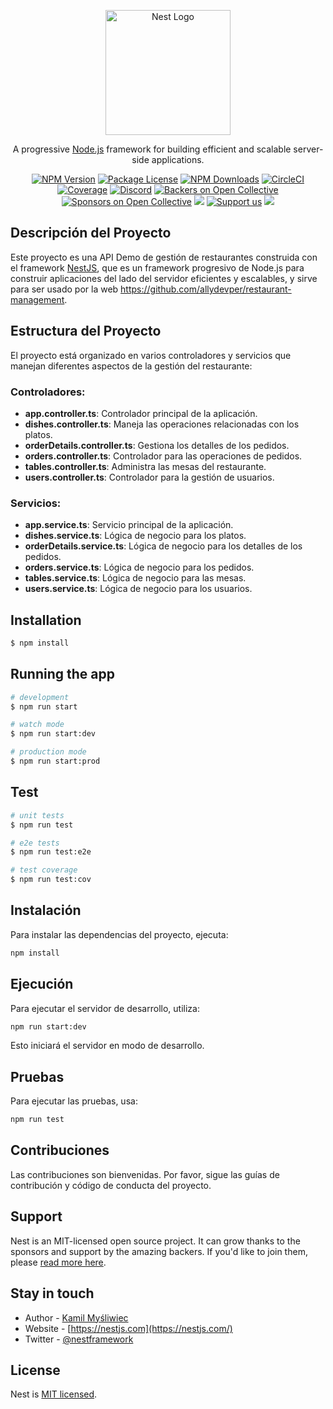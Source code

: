 <p align="center">
  <a href="http://nestjs.com/" target="blank"><img src="https://nestjs.com/img/logo-small.svg" width="200" alt="Nest Logo" /></a>
</p>

[circleci-image]: https://img.shields.io/circleci/build/github/nestjs/nest/master?token=abc123def456
[circleci-url]: https://circleci.com/gh/nestjs/nest

  <p align="center">A progressive <a href="http://nodejs.org" target="_blank">Node.js</a> framework for building efficient and scalable server-side applications.</p>
    <p align="center">
<a href="https://www.npmjs.com/~nestjscore" target="_blank"><img src="https://img.shields.io/npm/v/@nestjs/core.svg" alt="NPM Version" /></a>
<a href="https://www.npmjs.com/~nestjscore" target="_blank"><img src="https://img.shields.io/npm/l/@nestjs/core.svg" alt="Package License" /></a>
<a href="https://www.npmjs.com/~nestjscore" target="_blank"><img src="https://img.shields.io/npm/dm/@nestjs/common.svg" alt="NPM Downloads" /></a>
<a href="https://circleci.com/gh/nestjs/nest" target="_blank"><img src="https://img.shields.io/circleci/build/github/nestjs/nest/master" alt="CircleCI" /></a>
<a href="https://coveralls.io/github/nestjs/nest?branch=master" target="_blank"><img src="https://coveralls.io/repos/github/nestjs/nest/badge.svg?branch=master#9" alt="Coverage" /></a>
<a href="https://discord.gg/G7Qnnhy" target="_blank"><img src="https://img.shields.io/badge/discord-online-brightgreen.svg" alt="Discord"/></a>
<a href="https://opencollective.com/nest#backer" target="_blank"><img src="https://opencollective.com/nest/backers/badge.svg" alt="Backers on Open Collective" /></a>
<a href="https://opencollective.com/nest#sponsor" target="_blank"><img src="https://opencollective.com/nest/sponsors/badge.svg" alt="Sponsors on Open Collective" /></a>
  <a href="https://paypal.me/kamilmysliwiec" target="_blank"><img src="https://img.shields.io/badge/Donate-PayPal-ff3f59.svg"/></a>
    <a href="https://opencollective.com/nest#sponsor"  target="_blank"><img src="https://img.shields.io/badge/Support%20us-Open%20Collective-41B883.svg" alt="Support us"></a>
  <a href="https://twitter.com/nestframework" target="_blank"><img src="https://img.shields.io/twitter/follow/nestframework.svg?style=social&label=Follow"></a>
</p>
  <!--[![Backers on Open Collective](https://opencollective.com/nest/backers/badge.svg)](https://opencollective.com/nest#backer)
  [![Sponsors on Open Collective](https://opencollective.com/nest/sponsors/badge.svg)](https://opencollective.com/nest#sponsor)-->

## Descripción del Proyecto

Este proyecto es una API Demo de gestión de restaurantes construida con el framework [NestJS](https://nestjs.com/), que es un framework progresivo de Node.js para construir aplicaciones del lado del servidor eficientes y escalables, y sirve para ser usado por la web https://github.com/allydevper/restaurant-management.

## Estructura del Proyecto

El proyecto está organizado en varios controladores y servicios que manejan diferentes aspectos de la gestión del restaurante:

### Controladores:
- **app.controller.ts**: Controlador principal de la aplicación.
- **dishes.controller.ts**: Maneja las operaciones relacionadas con los platos.
- **orderDetails.controller.ts**: Gestiona los detalles de los pedidos.
- **orders.controller.ts**: Controlador para las operaciones de pedidos.
- **tables.controller.ts**: Administra las mesas del restaurante.
- **users.controller.ts**: Controlador para la gestión de usuarios.

### Servicios:
- **app.service.ts**: Servicio principal de la aplicación.
- **dishes.service.ts**: Lógica de negocio para los platos.
- **orderDetails.service.ts**: Lógica de negocio para los detalles de los pedidos.
- **orders.service.ts**: Lógica de negocio para los pedidos.
- **tables.service.ts**: Lógica de negocio para las mesas.
- **users.service.ts**: Lógica de negocio para los usuarios.

## Installation

```bash
$ npm install
```

## Running the app

```bash
# development
$ npm run start

# watch mode
$ npm run start:dev

# production mode
$ npm run start:prod
```

## Test

```bash
# unit tests
$ npm run test

# e2e tests
$ npm run test:e2e

# test coverage
$ npm run test:cov
```

## Instalación

Para instalar las dependencias del proyecto, ejecuta:

```bash
npm install
```

## Ejecución

Para ejecutar el servidor de desarrollo, utiliza:

```bash
npm run start:dev
```

Esto iniciará el servidor en modo de desarrollo.

## Pruebas

Para ejecutar las pruebas, usa:

```bash
npm run test
```

## Contribuciones

Las contribuciones son bienvenidas. Por favor, sigue las guías de contribución y código de conducta del proyecto.

## Support

Nest is an MIT-licensed open source project. It can grow thanks to the sponsors and support by the amazing backers. If you'd like to join them, please [read more here](https://docs.nestjs.com/support).

## Stay in touch

- Author - [Kamil Myśliwiec](https://kamilmysliwiec.com)
- Website - [https://nestjs.com](https://nestjs.com/)
- Twitter - [@nestframework](https://twitter.com/nestframework)

## License

Nest is [MIT licensed](LICENSE).
